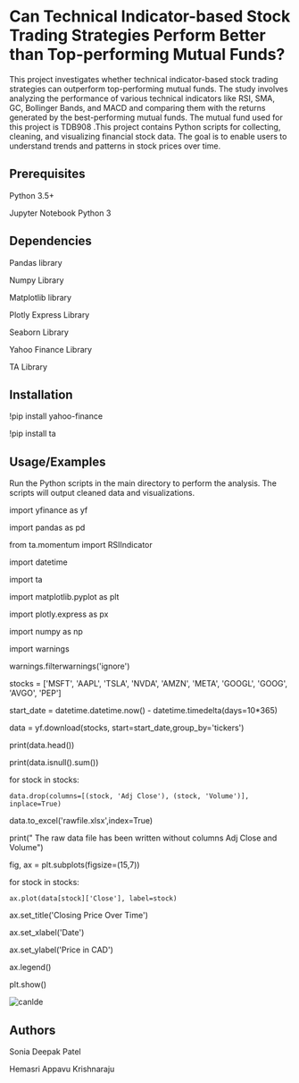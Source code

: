 
# Can Technical Indicator-based Stock Trading Strategies Perform Better than Top-performing Mutual Funds?

This project investigates whether technical indicator-based stock trading strategies can outperform top-performing mutual funds. The study involves analyzing the performance of various technical indicators like RSI, SMA, GC, Bollinger Bands, and MACD and comparing them with the returns generated by the best-performing mutual funds. The mutual fund used for this project is TDB908 .This project contains Python scripts for collecting, cleaning, and visualizing financial stock data. The goal is to enable users to understand trends and patterns in stock prices over time.
## Prerequisites 
Python 3.5+

Jupyter Notebook Python 3 

## Dependencies 
Pandas library

Numpy Library 

Matplotlib library

Plotly Express Library 

Seaborn Library 

Yahoo Finance Library

TA Library

## Installation

!pip install yahoo-finance

!pip install ta

## Usage/Examples

Run the Python scripts in the main directory to perform the analysis. The scripts will output cleaned data and visualizations.


import yfinance as yf

import pandas as pd

from ta.momentum import RSIIndicator

import datetime 

import ta

import matplotlib.pyplot as plt

import plotly.express as px

import numpy as np

import warnings

warnings.filterwarnings('ignore')



stocks = ['MSFT', 'AAPL', 'TSLA', 'NVDA', 'AMZN', 'META', 'GOOGL', 'GOOG', 'AVGO', 'PEP']

start_date = datetime.datetime.now() - datetime.timedelta(days=10*365)

data = yf.download(stocks, start=start_date,group_by='tickers')

print(data.head())

print(data.isnull().sum())


for stock in stocks:
    
    data.drop(columns=[(stock, 'Adj Close'), (stock, 'Volume')], inplace=True)

data.to_excel('rawfile.xlsx',index=True)

print(" The raw data file has been written without columns Adj Close and Volume")

fig, ax = plt.subplots(figsize=(15,7))

for stock in stocks:

    ax.plot(data[stock]['Close'], label=stock)

ax.set_title('Closing Price Over Time')

ax.set_xlabel('Date')

ax.set_ylabel('Price in CAD')

ax.legend()

plt.show()


![canlde](https://github.com/sdp1497-cpu/Financial-Stock-Analysis/assets/153023802/d78d97f3-c886-472d-9c9f-443a6ff84a3b)


## Authors

Sonia Deepak Patel

Hemasri Appavu Krishnaraju

